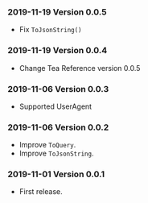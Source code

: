 ### 2019-11-19 Version 0.0.5
* Fix `ToJsonString()` 

### 2019-11-19 Version 0.0.4
* Change Tea Reference version 0.0.5

### 2019-11-06 Version 0.0.3
* Supported UserAgent

### 2019-11-06 Version 0.0.2
* Improve `ToQuery`.
* Improve `ToJsonString`.

### 2019-11-01 Version 0.0.1
* First release.